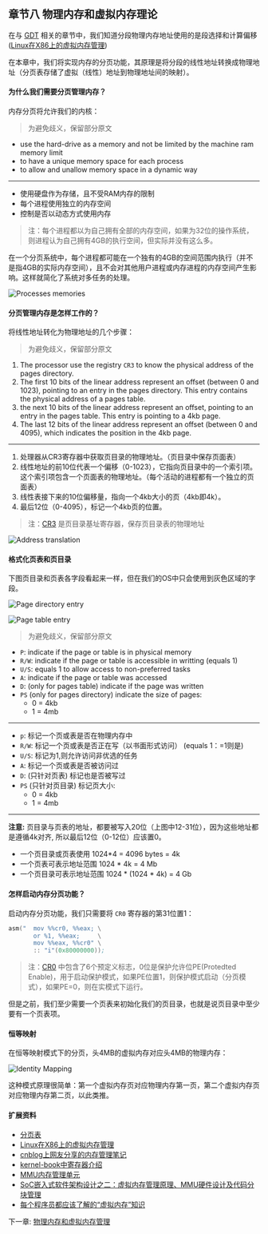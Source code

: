 ## 章节八 物理内存和虚拟内存理论

在与 [GDT](../Chapter-7/README.md/) 相关的章节中，我们知道分段物理内存地址使用的是段选择和计算偏移([Linux在X86上的虚拟内存管理](http://home.cuit.edu.cn/Js/KNK/FLK/linux/linux-1.htm))

在本章中，我们将实现内存的分页功能，其原理是将分段的线性地址转换成物理地址（分页表存储了虚拟（线性）地址到物理地址间的映射）。

#### 为什么我们需要分页管理内存？

内存分页将允许我们的内核：

> 为避免歧义，保留部分原文

* use the hard-drive as a memory and not be limited by the machine ram memory limit
* to have a unique memory space for each process
* to allow and unallow memory space in a dynamic way

-------------------------
* 使用硬盘作为存储，且不受RAM内存的限制
* 每个进程使用独立的内存空间
* 控制是否以动态方式使用内存

> 注：每个进程都以为自己拥有全部的内存空间，如果为32位的操作系统，则进程认为自己拥有4GB的执行空间，但实际并没有这么多。



在一个分页系统中，每个进程都可能在一个独有的4GB的空间范围内执行（并不是指4GB的实际内存空间），且不会对其他用户进程或内存进程的内存空间产生影响。这样就简化了系统对多任务的处理。

![Processes memories](./processes.png)


#### 分页管理内存是怎样工作的？



将线性地址转化为物理地址的几个步骤：

> 为避免歧义，保留部分原文

1. The processor use the registry `CR3` to know the physical address of the pages directory.
2. The first 10 bits of the linear address represent an offset (between 0 and 1023), pointing to an entry in the pages directory. This entry contains the physical address of a pages table.
3. the next 10 bits of the linear address represent an offset, pointing to an entry in the pages table. This entry is pointing to a 4kb page.
4. The last 12 bits of the linear address represent an offset (between 0 and 4095), which indicates the position in the 4kb page.

----------------------------
1. 处理器从CR3寄存器中获取页目录的物理地址。（页目录中保存页面表）
2. 线性地址的前10位代表一个偏移（0-1023），它指向页目录中的一个索引项。这个索引项包含一个页面表的物理地址。（每个活动的进程都有一个独立的页面表）
3. 线性表接下来的10位偏移量，指向一个4kb大小的页（4kb即4k）。
4. 最后12位（0-4095），标记一个4kb页的位置。

> 注：[CR3](http://oss.org.cn/kernel-book/ch02/2.1.3.htm) 是页目录基址寄存器，保存页目录表的物理地址

![Address translation](./paging_memory.png)


#### 格式化页表和页目录


下图页目录和页表各字段看起来一样，但在我们的OS中只会使用到灰色区域的字段。

![Page directory entry](./page_directory_entry.png)

![Page table entry](./page_table_entry.png)

> 为避免歧义，保留部分原文

* `P`: indicate if the page or table is in physical memory
* `R/W`: indicate if the page or table is accessible in writting (equals 1)
* `U/S`: equals 1 to allow access to non-preferred tasks
* `A`: indicate if the page or table was accessed
* `D`: (only for pages table) indicate if the page was written
* `PS` (only for pages directory) indicate the size of pages:
    * 0 = 4kb
    * 1 = 4mb

-------------------------------
* `p`: 标记一个页或表是否在物理内存中
* `R/W`: 标记一个页或表是否正在写（以书面形式访问） (equals 1：=1则是)
* `U/S`: 标记为1,则允许访问非优选的任务
* `A`: 标记一个页或表是否被访问过
* `D`: (只针对页表) 标记也是否被写过
* `PS` (只针对页目录) 标记页大小:
    * 0 = 4kb
    * 1 = 4mb

----------------------------------
**注意:** 页目录与页表的地址，都要被写入20位（上图中12-31位），因为这些地址都是遵循4k对齐, 所以最后12位（0-12位）应该置0。

* 一个页目录或页表使用 1024*4 = 4096 bytes = 4k
* 一个页表可表示地址范围 1024 * 4k = 4 Mb
* 一个页目录可表示地址范围 1024 * (1024 * 4k) = 4 Gb

#### 怎样启动内存分页功能？

启动内存分页功能，我们只需要将 `CR0` 寄存器的第31位置1：

```asm
asm("  mov %%cr0, %%eax; \
       or %1, %%eax;     \
       mov %%eax, %%cr0" \
       :: "i"(0x80000000));
```

>注：[CR0](http://oss.org.cn/kernel-book/ch02/2.1.3.htm) 中包含了6个预定义标志，0位是保护允许位PE(Protedted Enable)，用于启动保护模式，如果PE位置1，则保护模式启动（分页模式），如果PE=0，则在实模式下运行。

但是之前，我们至少需要一个页表来初始化我们的页目录，也就是说页目录中至少要有一个页表项。

#### 恒等映射

在恒等映射模式下的分页，头4MB的虚拟内存对应头4MB的物理内存：

![Identity Mapping](identitymapping.png)

这种模式原理很简单：第一个虚拟内存页对应物理内存第一页，第二个虚拟内存页对应物理内存第二页，以此类推。


#### 扩展资料
  * [分页表](http://zh.wikipedia.org/wiki/%E5%88%86%E9%A0%81%E8%A1%A8)
  * [Linux在X86上的虚拟内存管理](http://home.cuit.edu.cn/Js/KNK/FLK/linux/linux-1.htm)
  * [cnblog上网友分享的内存管理笔记](http://www.cnblogs.com/felixfang/p/3420462.html)
  * [kernel-book中寄存器介绍](http://oss.org.cn/kernel-book/ch02/2.1.3.htm)
  * [MMU内存管理单元](http://zh.wikipedia.org/wiki/%E5%86%85%E5%AD%98%E7%AE%A1%E7%90%86%E5%8D%95%E5%85%83)
  * [SoC嵌入式软件架构设计之二：虚拟内存管理原理、MMU硬件设计及代码分块管理](http://www.cnblogs.com/yueqian-scut/p/4013858.html)
  * [每个程序员都应该了解的“虚拟内存”知识](http://www.oschina.net/translate/what-every-programmer-should-know-about-virtual-memory-part3?print)

下一章: [物理内存和虚拟内存管理](../Chapter-9/README.md/)
